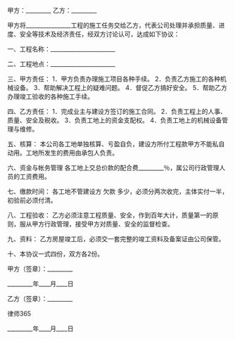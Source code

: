 
 


甲方：_________
乙方：_________


甲方将________________工程的施工任务交给乙方，代表公司处理并承担质量、进度、安全等技术及经济责任，经双方讨论认可，达成如下协议：


一、工程名称：_______________________


二、工程地点：_______________________


三、甲方责任：
1．甲方负责办理施工项目各种手续。
2．负责乙方施工的各种机械设备。
3．帮助解决工程上的疑难问题。
4．督促乙方搞好安全。
5．帮助乙方办理竣工验收的各种施工手续。


四、乙方责任：
1．完成业主与建设方签订的施工合同。
2．负责工程上的人事、质量、安全及税收。
3．负责工地上的资金支配权。
4．负责工地上的机械设备管理与维修。


五、核算：
本公司各工地单独核算、亏盈自负，建设方所付工程款甲方不能私自动用。工地所发生的费用由承包人负责。


六、资金与帐务管理
各工地上交总价款的配合费_________％，属公司行政管理人员的工资费用。


七、缴款时间：
各工地不管建设方
欠款
多少，必须分两次收完，主体实付一半，初验前必须付清。


八、工程验收：
乙方必须注意工程质量、安全，作到百年大计，质量第一的原则，服从甲方行政管理，接受甲方对质量、安全的监督检查。


九、资料：
乙方房屋竣工后，必须交一套完整的竣工资料及备案证由公司保管。


十、本协议一式四份，双方各2份。


 



 甲方（签章）：_________
 
_________年____月____日
 


 

  乙方（签章）：_________
  

  

   
律师365

  

  

  
_________年____月____日
  

 
  

 
  
 
   
 
   
 
    


    
 

    


    


    
 
 
   
 
  
 
 


